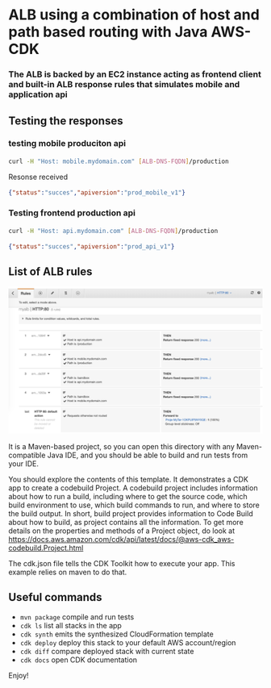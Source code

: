 # ALB using a combination of host and path based routing with Java AWS-CDK 
### The ALB is backed by an EC2 instance acting as frontend client and built-in ALB response rules that simulates mobile and application api

## Testing the responses
### testing mobile produciton api
``` bash 
curl -H "Host: mobile.mydomain.com" [ALB-DNS-FQDN]/production
```
Resonse received
```json
{"status":"succes","apiversion":"prod_mobile_v1"}
```

### Testing frontend production api
``` bash 
curl -H "Host: api.mydomain.com" [ALB-DNS-FQDN]/production
```

```json
{"status":"succes","apiversion":"prod_api_v1"}
```

## List of ALB rules
![alt text](imgs/screenshot.png "screenshot of resulting rule")


It is a Maven-based project, so you can open this directory with any Maven-compatible Java IDE, and you should be able to build and run tests from your IDE.

You should explore the contents of this template. It demonstrates a CDK app to create a codebuild Project. 
A codebuild project includes information about how to run a build, including where to get the source code, which build environment to use, which build commands to run, and where to store the build output. In short, build project provides information to Code Build about how to build, as project contains all the information.
To get more details on the properties and methods of a Project object, do look at https://docs.aws.amazon.com/cdk/api/latest/docs/@aws-cdk_aws-codebuild.Project.html

The cdk.json file tells the CDK Toolkit how to execute your app. This example relies on maven to do that.

## Useful commands

 * `mvn package`     compile and run tests
 * `cdk ls`          list all stacks in the app
 * `cdk synth`       emits the synthesized CloudFormation template
 * `cdk deploy`      deploy this stack to your default AWS account/region
 * `cdk diff`        compare deployed stack with current state
 * `cdk docs`        open CDK documentation

Enjoy!
